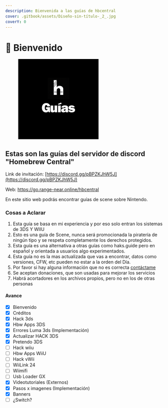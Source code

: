 ```yaml
---
description: Bienvenida a las guías de hbcentral
cover: .gitbook/assets/Diseño-sin-título-_2_.jpg
coverY: 0
---
```


# 👾 Bienvenido



<figure><img src=".gitbook/assets/h (7).png" alt="" width="250"><figcaption></figcaption></figure>

## Estas son las guías del servidor de discord "Homebrew Central"

Link de invitación: [https://discord.gg/pBPZKJhW5J](https://discord.gg/pBPZKJhW5J)

Web: [https://go.range-near.online/hbcentral ](https://go.range-near.online/hbcentral)

En este sitio web podrás encontrar guías de scene sobre Nintendo.

### Cosas a Aclarar



1. Esta guía se basa en mi experiencia y por eso solo entran los sistemas de 3DS Y WIIU
2. Esto es una guía de Scene, nunca será promocionada la piratería de ningún tipo y se respeta completamente los derechos protegidos.
3. Esta guía es una alternativa a otras guías como haks.guide pero en español y orientada a usuarios algo experimentados.
4. Esta guía no es la mas actualizada que vas a encontrar, datos como versiones, CFW, etc pueden no estar a la orden del Día.
5. Por favor si hay alguna información que no es correcta [contáctame](https://survey.forms.app/tristanabs/contact-form)
6. Se aceptan donaciones, que son usadas para mejorar los servicios
7. Habrá acortadores en los archivos propios, pero no en los de otras personas

#### Avance

* [x] Bienvenido
* [x] Créditos
* [x] Hack 3ds
* [x] Hbw Apps 3DS
* [x] Errores Luma 3ds (Implementación)
* [x] Actualizar HACK 3DS
* [x] Pretendo 3DS
* [ ] Hack wiiu
* [ ] Hbw Apps WiiU
* [ ] Hack vWii
* [ ] WiiLink 24
* [ ] Wiimifi
* [ ] Usb Loader GX
* [x] Videotutoriales (Externos)
* [x] Pasos x imagenes (Implementación)
* [x] Banners
* [ ] ¿Switch?

